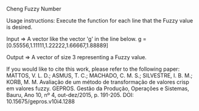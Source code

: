 Cheng Fuzzy Number

Usage instructions:
Execute the function for each line that the Fuzzy value is desired. 

Input => A vector like the vector 'g' in the line below.
g = [0.55556,1.11111,1.22222,1.66667,1.88889]

Output => A vector of size 3 representing a Fuzzy value.

If you would like to cite this work, please refer to the following paper: 
MATTOS, V. L. D.; ASMUS, T. C.; MACHADO, C. M. S.; SILVESTRE, I. B. M.; KORB, M. M. Avaliação de um método de transformação de valores crisp em valores fuzzy. GEPROS. Gestão da Produção, Operações e Sistemas, Bauru, Ano 10, nº 4, out-dez/2015, p. 191-205. DOI: 10.15675/gepros.v10i4.1288
